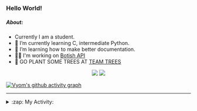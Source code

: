 ### Hello World!

##### About:
- Currently I am a student.
- 🌱 I’m currently learning C, intermediate Python.
- 🌱 I’m learning how to make better documentation.
- 👨‍💻 I'm working on [Botish API](https://github.com/Vyvy-vi/api)
- 🌱 GO PLANT SOME TREES AT [TEAM TREES](https://teamtrees.org/)

<p align="center">
  <a href="https://twitter.com/Vyvy_viM"><img target="_blank" src="https://img.shields.io/badge/twitter%20@Vyvy_viM-0D95E8?style=for-the-badge&logo=twitter&logoColor=white"/></a> 
  <a href="https://vyvy-vi.github.io/portfolio"><img target="_blank" src="https://img.shields.io/badge/-I_love_open_source-green?style=for-the-badge&logo=github&logoColor=black"/></a> 
</p>

[![Vyom's github activity graph](https://activity-graph.herokuapp.com/graph?username=Vyvy-vi)](https://github.com/ashutosh00710/github-readme-activity-graph)

---
<details>
  <summary>:zap: My Activity:</summary>
  
<!--START_SECTION:waka-->
**I'm a Night 🦉** 

```text
🌞 Morning    44 commits     ██░░░░░░░░░░░░░░░░░░░░░░░   7.71% 
🌆 Daytime    139 commits    ██████░░░░░░░░░░░░░░░░░░░   24.34% 
🌃 Evening    190 commits    ████████░░░░░░░░░░░░░░░░░   33.27% 
🌙 Night      198 commits    ████████░░░░░░░░░░░░░░░░░   34.68%

```
📅 **I'm Most Productive on Sunday** 

```text
Monday       53 commits     ██░░░░░░░░░░░░░░░░░░░░░░░   9.28% 
Tuesday      98 commits     ████░░░░░░░░░░░░░░░░░░░░░   17.16% 
Wednesday    78 commits     ███░░░░░░░░░░░░░░░░░░░░░░   13.66% 
Thursday     80 commits     ███░░░░░░░░░░░░░░░░░░░░░░   14.01% 
Friday       60 commits     ██░░░░░░░░░░░░░░░░░░░░░░░   10.51% 
Saturday     70 commits     ███░░░░░░░░░░░░░░░░░░░░░░   12.26% 
Sunday       132 commits    █████░░░░░░░░░░░░░░░░░░░░   23.12%

```


📊 **This Week I Spent My Time On** 

```text
🔥 Editors: 
Unknown Editor           20 hrs 24 mins      ████████████████████░░░░░   80.68% 
Vim                      4 hrs 53 mins       ████░░░░░░░░░░░░░░░░░░░░░   19.32%

🐱‍💻 Projects: 
Unknown Project          21 hrs 51 mins      █████████████████████░░░░   86.38% 
discord-bot              2 hrs 38 mins       ██░░░░░░░░░░░░░░░░░░░░░░░   10.44% 
pollen-bot               36 mins             ░░░░░░░░░░░░░░░░░░░░░░░░░   2.37% 
challenge-0-simple-nft   6 mins              ░░░░░░░░░░░░░░░░░░░░░░░░░   0.42% 
TEC-Discord-Automation   5 mins              ░░░░░░░░░░░░░░░░░░░░░░░░░   0.39%

```


 Last Updated on 14/01/2022
<!--END_SECTION:waka-->
</details>
